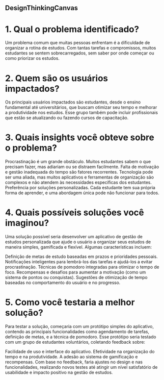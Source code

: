 ## DesignThinkingCanvas
# 1. Qual o problema identificado?

Um problema comum que muitas pessoas enfrentam é a dificuldade de organizar a rotina de estudos. Com tantas tarefas e compromissos, muitos estudantes se sentem sobrecarregados, sem saber por onde começar ou como priorizar os estudos.

# 2. Quem são os usuários impactados?

Os principais usuários impactados são estudantes, desde o ensino fundamental até universitários, que buscam otimizar seu tempo e melhorar a produtividade nos estudos. Esse grupo também pode incluir profissionais que estão se atualizando ou fazendo cursos de capacitação.

# 3. Quais insights você obteve sobre o problema?

Procrastinação é um grande obstáculo. Muitos estudantes sabem o que precisam fazer, mas adiariam ou se distraem facilmente.
Falta de motivação e gestão inadequada do tempo são fatores recorrentes.
Tecnologia pode ser uma aliada, mas muitos aplicativos e ferramentas de organização são complexos e não atendem às necessidades específicas dos estudantes.
Preferência por soluções personalizadas. Cada estudante tem sua própria forma de aprender, e uma abordagem única pode não funcionar para todos.

# 4. Quais possíveis soluções você imaginou?

Uma solução possível seria desenvolver um aplicativo de gestão de estudos personalizada que ajude o usuário a organizar seus estudos de maneira simples, gamificada e flexível. Algumas características incluem:

Definição de metas de estudo baseadas em prazos e prioridades pessoais.
Notificações inteligentes para lembrá-los das tarefas e ajudá-los a evitar procrastinação.
Técnicas de pomodoro integradas para otimizar o tempo de foco.
Recompensas e desafios para aumentar a motivação (como um sistema de pontos ou conquistas).
Sugestões de otimização de tempo baseadas no comportamento do usuário e no progresso.

# 5. Como você testaria a melhor solução?

Para testar a solução, começaria com um protótipo simples do aplicativo, contendo as principais funcionalidades como agendamento de tarefas, definição de metas, e a técnica de pomodoro. Esse protótipo seria testado com um grupo de estudantes voluntários, coletando feedback sobre:

Facilidade de uso e interface do aplicativo.
Efetividade na organização do tempo e na produtividade.
A adesão ao sistema de gamificação e recompensas.
Com base no feedback, faria ajustes no design e nas funcionalidades, realizando novos testes até atingir um nível satisfatório de usabilidade e impacto positivo na gestão de estudos.

